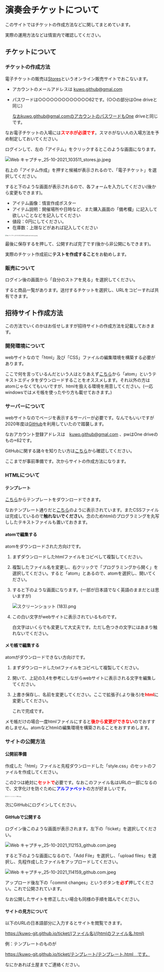 # 演奏会チケットについて

このサイトではチケットの作成方法などに関してまとめています。

実際の運用方法などは情宣内で確認してください。

## チケットについて

### チケットの作成方法

電子チケットの販売は[Stores](https://stores.jp/ec)というオンライン販売サイトでおこないます。

- アカウントのメールアドレスは kuwo.github@gmal.com

- パスワードは○○○○○○○○○○○○○62です。(○○の部分はOne driveと同じ)

  なおkuwo.github@gmal.comのアカウントのパスワードもOne driveと同じです。

なお電子チケットの入場には<font color="red">**スマホが必須です**</font>。スマホがない人の入場方法を予め制定しておいてください。

ログインして、左の「アイテム」をクリックするとこのような画面になります。

![Web キャプチャ_25-10-2021_103511_stores.jp.jpeg](https://github.com/KUWO-git/ticket/blob/main/%E3%83%81%E3%82%B1%E3%83%83%E3%83%88%E3%81%AB%E3%81%A4%E3%81%84%E3%81%A6/Web%20%E3%82%AD%E3%83%A3%E3%83%97%E3%83%81%E3%83%A3_25-10-2021_103511_stores.jp.jpeg?raw=true)

右上の「アイテム作成」を押すと候補が表示されるので、「電子チケット」を選択してください。

すると下のような画面が表示されるので、各フォームを入力してください(後から変更もできます)。

- アイテム画像：情宣作成ポスター
- アイテム説明：開催場所や日時など、また購入画面の「備考欄」に記入して欲しいことなどを記入してください
- 値段：0円にしてください。
- 在庫数：上限などがあれば記入してください
  

<img src="https://github.com/KUWO-git/ticket/blob/main/%E3%83%81%E3%82%B1%E3%83%83%E3%83%88%E3%81%AB%E3%81%A4%E3%81%84%E3%81%A6/Web%20%E3%82%AD%E3%83%A3%E3%83%97%E3%83%81%E3%83%A3_25-10-2021_103925_dashboard.stores.jp.jpeg?raw=true" alt="Web キャプチャ_25-10-2021_103925_dashboard.stores.jp.jpeg" style="zoom: 25%;" />

最後に保存するを押して、公開すれば完了です(後から非公開にもできます)。

実際のチケット作成前に**テストを作成すること**をお勧めします。

### 販売について

ログイン後の画面から「自分のストアを見る」を選択してください。

すると商品一覧があります。送付するチケットを選択し、URLをコピーすれば共有できます。

## 招待サイト作成方法

この方法でいくのかはお任せしますが招待サイトの作成方法を記載しておきます。

### 開発環境について

webサイトなので「html」及び「CSS」ファイルの編集環境を構築する必要があります。

ここで何を言っているんだという人はとりあえず[こちら](https://atom.io/)から「atom」というテキストエディタをダウンロードすることをオススメします。それ以外の方はatomじゃなくてもいいですが、htmlを扱える環境を用意してください。(一応windowsではメモ帳を使ったやり方も載せておきます。)

### サーバーについて

webサイトなのでページを表示するサーバーが必要です。なんでもいいですが2020年度は[GitHub](https://github.co.jp/)を利用していたので踏襲します。

なおアカウント登録アドレスは　[kuwo.github@gmal.com](mailto:kuwo.github@gmail.com) 、pwはOne driveのもの+62です。

GitHubに関する諸々を知りたい方は[こちら](https://kuwo-git.github.io/How-to-use-git/)から確認してください。

ここまでが事前準備です。次からサイトの作成方法になります。

### HTMLについて

#### テンプレート

[こちら](https://drive.google.com/drive/folders/1fob-CYagjAlVo_EN9y4gZKEbWENmStqb?usp=sharing)からテンプレートをダウンロードできます。

なおテンプレート通りだと[こちら](https://kuwo-git.github.io/ticket/%E3%83%86%E3%83%B3%E3%83%97%E3%83%AC%E3%83%BC%E3%83%88/%E3%83%86%E3%83%B3%E3%83%97%E3%83%AC%E3%83%BC%E3%83%88.html)のように表示されています。またCSSファイルは完成しているので**触れないでください**。念のためhtmlのプログラミングを丸写ししたテキストファイルも置いておきます。

#### atomで編集する

atomをダウンロードされた方向けです。

1. まずダウンロードしたhtmlファイルをコピペして複製してください。

2. 複製したファイル名を変更し、右クリックで「プログラミングから開く」を選択してください。すると「atom」とあるので、atomを選択し、開いてください。

3. すると下のような画面になります。(一部が日本語でなく英語のままだとは思いますが)

   ![スクリーンショット (183).png](https://github.com/KUWO-git/ticket/blob/main/%E3%83%81%E3%82%B1%E3%83%83%E3%83%88%E3%81%AB%E3%81%A4%E3%81%84%E3%81%A6/%E3%82%B9%E3%82%AF%E3%83%AA%E3%83%BC%E3%83%B3%E3%82%B7%E3%83%A7%E3%83%83%E3%83%88%20(183).png?raw=true)

4. この白い文字がwebサイトに表示されているものです。

   白文字はいくらでも変更して大丈夫です。ただし色つきの文字にはあまり触れないでください。

#### メモ帳で編集する

atomがダウンロードできない方向けです。

1. まずダウンロードしたtxtファイルをコピペして複製してください。

2. 開いて、上記の3,4を参考にしながらwebサイトに表示される文字を編集してください。

3. 上書き保存し、名前を変更してください。ここで拡張子(.より後ろ)を<font color="red">**html**</font>に変更してください。

   これで完成です。

メモ帳だけの場合一度htmlファイルにすると<font color="red">**後から変更ができない**</font>のでおすすめしません。atomなどhtmlの編集環境を構築されることをおすすめします。

### サイトの公開方法

#### 公開前準備

作成した「html」ファイルと先程ダウンロードした「style.css」のセットのファイルを作成してください。

この2つは絶対に<font color="red">**セットで**</font>必要です。なおこのファイル名はURLの一部になるので、文字化けを防ぐために<font color="blue">**アルファベット**</font>の方が好ましいです。

<img src="https://github.com/KUWO-git/ticket/blob/main/%E3%83%81%E3%82%B1%E3%83%83%E3%83%88%E3%81%AB%E3%81%A4%E3%81%84%E3%81%A6/%E3%82%B9%E3%82%AF%E3%83%AA%E3%83%BC%E3%83%B3%E3%82%B7%E3%83%A7%E3%83%83%E3%83%88%20(184).png?raw=true" alt="スクリーンショット (184).png" style="zoom: 25%;" />

次にGitHubにログインしてください。

#### GitHubで公開する

ログイン後このような画面が表示されます。左下の「ticket」を選択してください。

![Web キャプチャ_25-10-2021_112153_github.com.jpeg](https://github.com/KUWO-git/ticket/blob/main/%E3%83%81%E3%82%B1%E3%83%83%E3%83%88%E3%81%AB%E3%81%A4%E3%81%84%E3%81%A6/Web%20%E3%82%AD%E3%83%A3%E3%83%97%E3%83%81%E3%83%A3_25-10-2021_112153_github.com.jpeg?raw=true)

すると下のような画面になるので、「Add File」を選択し、「upload files」を選択し、先程作成したファイルをアップロードしてください。

![Web キャプチャ_25-10-2021_114159_github.com.jpeg](https://github.com/KUWO-git/ticket/blob/main/%E3%83%81%E3%82%B1%E3%83%83%E3%83%88%E3%81%AB%E3%81%A4%E3%81%84%E3%81%A6/Web%20%E3%82%AD%E3%83%A3%E3%83%97%E3%83%81%E3%83%A3_25-10-2021_114159_github.com.jpeg?raw=true)

アップロード後左下の「commit changes」というボタンを<font color="red">**必ず**</font>押してください。これで公開されています。

なお公開したサイトを修正したい場合も同様の手順を踏んでください。

#### サイトの見方について

以下のURLの日本語部分に入力するとサイトを閲覧できます。

https://kuwo-git.github.io/ticket/(ファイル名)/(htmlのファイル名.html)

例：テンプレートのものが

https://kuwo-git.github.io/ticket/テンプレート/テンプレート.html　です。



なにかあれば土屋までご連絡ください。

